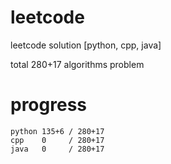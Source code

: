 # leetcode
leetcode solution [python, cpp, java]

total 280+17 algorithms problem
# progress	
	python 135+6 / 280+17
	cpp    0     / 280+17
	java   0     / 280+17
